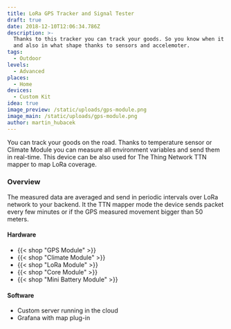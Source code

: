 ```yaml
---
title: LoRa GPS Tracker and Signal Tester
draft: true
date: 2018-12-10T12:06:34.786Z
description: >-
  Thanks to this tracker you can track your goods. So you know when it arrives
  and also in what shape thanks to sensors and accelemoter.
tags:
  - Outdoor
levels:
  - Advanced
places:
  - Home
devices:
  - Custom Kit
idea: true
image_preview: /static/uploads/gps-module.png
image_main: /static/uploads/gps-module.png
author: martin_hubacek
---
```

You can track your goods on the road. Thanks to temperature sensor or Climate Module you can measure all environment variables and send them in real-time. This device can be also used for The Thing Network TTN mapper to map LoRa coverage.

### Overview

The measured data are averaged and send in periodic intervals over LoRa network to your backend. It the TTN mapper mode the device sends packet every few minutes or if the GPS measured movement bigger than 50 meters.

#### Hardware

* {{< shop "GPS Module" >}}
* {{< shop "Climate Module" >}}
* {{< shop "LoRa Module" >}}
* {{< shop "Core Module" >}}
* {{< shop "Mini Battery Module" >}}

#### Software

* Custom server running in the cloud
* Grafana with map plug-in
